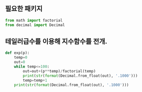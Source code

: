 ## 필요한 패키지
```python
from math import factorial
from decimal import Decimal
```

## 테일러급수를 이용해 지수함수를 전개.
```python
def exp(p):
    temp=0
    out=0
    while temp<=100:
        out=out+(p**temp)/factorial(temp)
        print(str(format(Decimal.from_float(out), '.1000')))
        temp=temp+1
    print(str(format(Decimal.from_float(out), '.1000')))
```


